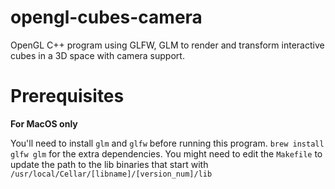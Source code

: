 # opengl-cubes-camera
OpenGL C++ program using GLFW, GLM to render and transform interactive cubes in a 3D space with camera support.

# Prerequisites

**For MacOS only**

You'll need to install `glm` and `glfw` before running this program. `brew install glfw glm` for the extra dependencies. You might need to edit the `Makefile` to update the path to the lib binaries that start with `/usr/local/Cellar/[libname]/[version_num]/lib`
